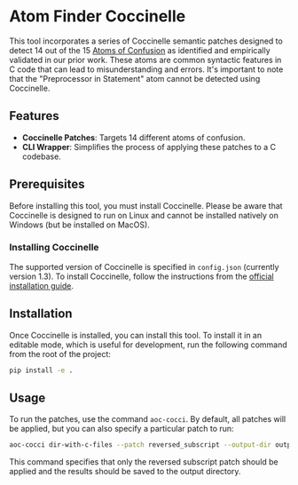 # Atom Finder Coccinelle

This tool incorporates a series of Coccinelle semantic patches designed to detect 14 out of the 15 [Atoms of Confusion](https://atomsofconfusion.com/data.html)
as identified and empirically validated in our prior work. These atoms are common syntactic features in C code that 
can lead to misunderstanding and errors. It's important to note that the "Preprocessor in Statement" atom cannot be 
detected using Coccinelle.

## Features
- **Coccinelle Patches**: Targets 14 different atoms of confusion.
- **CLI Wrapper**: Simplifies the process of applying these patches to a C codebase.

## Prerequisites

Before installing this tool, you must install Coccinelle. Please be aware that Coccinelle is designed to run on Linux 
and cannot be installed natively on Windows (but be installed on MacOS).

### Installing Coccinelle

The supported version of Coccinelle is specified in `config.json` (currently version 1.3). To install Coccinelle, 
follow the instructions from the [official installation guide](https://github.com/coccinelle/coccinelle/blob/master/install.txt).

## Installation

Once Coccinelle is installed, you can install this tool. To install it in an editable mode, which is useful for 
development, run the following command from the root of the project:
```bash
pip install -e .
```

## Usage

To run the patches, use the command `aoc-cocci`. By default, all patches will be applied, but you can also specify a 
particular patch to run:

```bash
aoc-cocci dir-with-c-files --patch reversed_subscript --output-dir output
```

This command specifies that only the reversed subscript patch should be applied and the results should be saved to 
the output directory.
